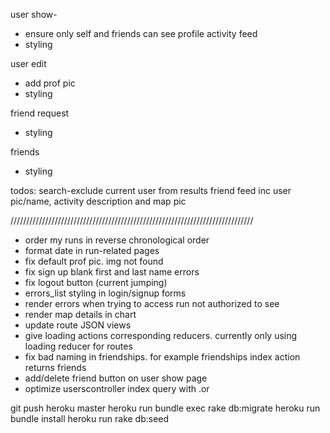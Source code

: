 user show-
- ensure only self and friends can see profile activity feed
- styling

user edit
- add prof pic
- styling

friend request
- styling

friends
- styling

todos:
search-exclude current user from results
friend feed
inc user pic/name, activity description and map pic

/////////////////////////////////////////////////////////////////////////////


- order my runs in reverse chronological order
- format date in run-related pages
- fix default prof pic. img not found
- fix sign up blank first and last name errors
- fix logout button (current jumping)
- errors_list styling in login/signup forms
- render errors when trying to access run not authorized to see
- render map details in chart
- update route JSON views
- give loading actions corresponding reducers. currently only using loading reducer for routes
- fix bad naming in friendships. for example friendships index action returns friends
- add/delete friend button on user show page
- optimize userscontroller index query with .or

git push heroku master
heroku run bundle exec rake db:migrate
heroku run bundle install
heroku run rake db:seed
